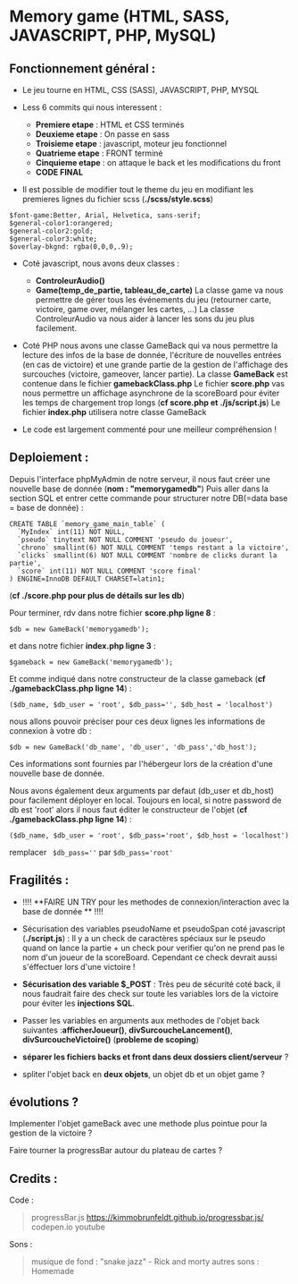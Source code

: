 # Memory game (HTML, SASS, JAVASCRIPT, PHP, MySQL)

## Fonctionnement général :

+ Le jeu tourne en HTML, CSS (SASS), JAVASCRIPT, PHP, MYSQL

+ Less 6 commits qui nous interessent : 
	- **Premiere etape** : HTML et CSS terminés
	- **Deuxieme etape** : On passe en sass
	- **Troisieme etape** : javascript, moteur jeu fonctionnel
	- **Quatrieme etape** : FRONT terminé
	- **Cinquieme etape** : on attaque le back et les modifications du front
	- **CODE FINAL**

+ Il est possible de modifier tout le theme du jeu en modifiant les premieres lignes du fichier scss (**./scss/style.scss**)

```
$font-game:Better, Arial, Helvetica, sans-serif;
$general-color1:orangered; 
$general-color2:gold; 
$general-color3:white;
$overlay-bkgnd: rgba(0,0,0,.9); 
```

+ Coté javascript, nous avons deux classes : 
	- **ControleurAudio()**
	- **Game(temp_de_partie, tableau_de_carte)**
La classe game va nous permettre de gérer tous les événements du jeu (retourner carte, victoire, game over, mélanger les cartes, ...)
La classe ControleurAudio va nous aider à lancer les sons du jeu plus facilement.

+ Coté PHP nous avons une classe GameBack qui va nous permettre la lecture des infos de la base de donnée, 
l'écriture de nouvelles entrées (en cas de victoire) et une grande partie de la gestion de l'affichage des surcouches (victoire, gameover, lancer partie).
La classe **GameBack** est contenue dans le fichier **gamebackClass.php**
Le fichier **score.php** vas nous permettre un affichage asynchrone de la scoreBoard pour éviter les temps de chargement trop longs (**cf score.php et ./js/script.js**)
Le fichier **index.php** utilisera notre classe GameBack

+ Le code est largement commenté pour une meilleur compréhension !



## Deploiement : 

Depuis l'interface phpMyAdmin de notre serveur, il nous faut créer une nouvelle base de donnée (**nom : "memorygamedb"**)
Puis aller dans la section SQL et entrer cette commande pour structurer notre DB(=data base = base de donnée) : 
```
CREATE TABLE `memory_game_main_table` (
  `MyIndex` int(11) NOT NULL,
  `pseudo` tinytext NOT NULL COMMENT 'pseudo du joueur',
  `chrono` smallint(6) NOT NULL COMMENT 'temps restant a la victoire',
  `clicks` smallint(6) NOT NULL COMMENT 'nombre de clicks durant la partie',
  `score` int(11) NOT NULL COMMENT 'score final'
) ENGINE=InnoDB DEFAULT CHARSET=latin1;
```
(**cf ./score.php pour plus de détails sur les db**) 

Pour terminer, rdv dans notre fichier **score.php ligne 8** :
```
$db = new GameBack('memorygamedb'); 
```
et dans notre fichier **index.php ligne 3** :
```
$gameback = new GameBack('memorygamedb');
```

Et comme indiqué dans notre constructeur de la classe gameback (**cf ./gamebackClass.php ligne 14**) :
```
($db_name, $db_user = 'root', $db_pass='', $db_host = 'localhost') 
```
nous allons pouvoir préciser pour ces deux lignes les informations de connexion à votre db :
```
$db = new GameBack('db_name', 'db_user', 'db_pass','db_host');
```
Ces informations sont fournies par l'hébergeur lors de la création d'une nouvelle base de donnée.

Nous avons également deux arguments par defaut (db_user et db_host) pour facilement déployer en local.
Toujours en local, si notre password de db est 'root' alors il nous faut éditer le constructeur de l'objet (**cf ./gamebackClass.php ligne 14**) :
```
($db_name, $db_user = 'root', $db_pass='root', $db_host = 'localhost') 
```
remplacer ``` $db_pass=''``` par  ```$db_pass='root'```



## Fragilités :	

+ !!!! **FAIRE UN TRY pour les methodes de connexion/interaction avec la base de donnée ** !!!!

+ Sécurisation des variables pseudoName et pseudoSpan coté javascript (**./script.js**) :
Il y a un check de caractères spéciaux sur le pseudo quand on lance la partie + 
un check pour verifier qu'on ne prend pas le nom d'un joueur de la scoreBoard.
Cependant ce check devrait aussi s'éffectuer lors d'une victoire !

+ **Sécurisation des variable $_POST** :
Très peu de sécurité coté back, il nous faudrait faire des check sur toute les variables 
lors de la victoire pour éviter les **injections SQL**.

- Passer les variables en arguments aux methodes de l'objet back suivantes :**afficherJoueur()**, **divSurcoucheLancement()**, **divSurcoucheVictoire()** (**probleme de scoping**)

- **séparer les fichiers backs et front dans deux dossiers client/serveur** ?

- spliter l'objet back en **deux objets**, un objet db et un objet game ?



## évolutions ?

Implementer l'objet gameBack avec une methode plus pointue pour la gestion de la victoire ?

Faire tourner la progressBar autour du plateau de cartes ?

## Credits :

Code : 
>progressBar.js https://kimmobrunfeldt.github.io/progressbar.js/
>codepen.io
>youtube

Sons :
> musique de fond : "snake jazz" - Rick and morty
> autres sons : Homemade
